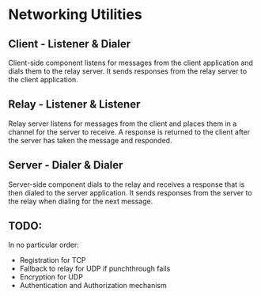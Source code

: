 # Networking Utilities

## Client - Listener & Dialer

Client-side component listens for messages from the client application
and dials them to the relay server. It sends responses from the 
relay server to the client application.

## Relay - Listener & Listener

Relay server listens for messages from the client and places them in a
channel for the server to receive. A response is returned to the client
after the server has taken the message and responded.

## Server - Dialer & Dialer

Server-side component dials to the relay and receives a response
that is then dialed to the server application. It sends responses
from the server to the relay when dialing for the next message.

## TODO:

In no particular order:
* Registration for TCP
* Fallback to relay for UDP if punchthrough fails
* Encryption for UDP
* Authentication and Authorization mechanism